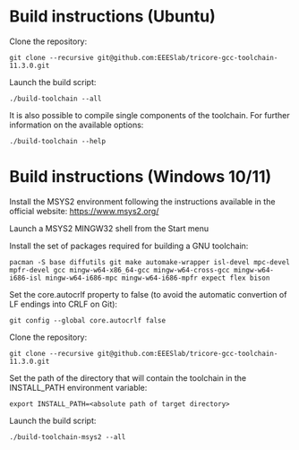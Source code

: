
# Build instructions (Ubuntu)

Clone the repository:

```
git clone --recursive git@github.com:EEESlab/tricore-gcc-toolchain-11.3.0.git
```

Launch the build script:

```
./build-toolchain --all
```

It is also possible to compile single components of the toolchain. For further information on the available options:

```
./build-toolchain --help
```

# Build instructions (Windows 10/11)

Install the MSYS2 environment following the instructions available in the official website: https://www.msys2.org/

Launch a MSYS2 MINGW32 shell from the Start menu

Install the set of packages required for building a GNU toolchain:

```
pacman -S base diffutils git make automake-wrapper isl-devel mpc-devel mpfr-devel gcc mingw-w64-x86_64-gcc mingw-w64-cross-gcc mingw-w64-i686-isl mingw-w64-i686-mpc mingw-w64-i686-mpfr expect flex bison
```

Set the core.autocrlf property to false (to avoid the automatic convertion of LF endings into CRLF on Git):

```
git config --global core.autocrlf false
```

Clone the repository:

```
git clone --recursive git@github.com:EEESlab/tricore-gcc-toolchain-11.3.0.git
```

Set the path of the directory that will contain the toolchain in the INSTALL_PATH environment variable:

```
export INSTALL_PATH=<absolute path of target directory>
```

Launch the build script:

```
./build-toolchain-msys2 --all
```

